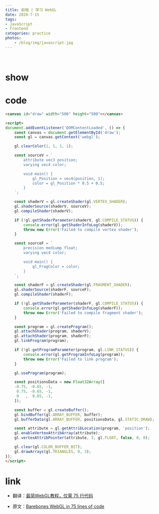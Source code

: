 ```yaml
---
title: 前端 | 学习 WebGL
date: 2020-7-15
tags: 
- JavaScript
- Frontend
categories: practice
photos:
    - /blog/img/javascript.jpg
---
```

<br>
<!--more-->

# show

<canvas id="draw" width="500" height="500"></canvas>

<script>
document.addEventListener('DOMContentLoaded', () => {
    const canvas = document.getElementById('draw');
    const gl = canvas.getContext('webgl');

    gl.clearColor(1, 1, 1, 1);

    const sourceV = `
        attribute vec3 position;
        varying vec4 color;

        void main() {
            gl_Position = vec4(position, 1);
            color = gl_Position * 0.5 + 0.5;
        }
    `;

    const shaderV = gl.createShader(gl.VERTEX_SHADER);
    gl.shaderSource(shaderV, sourceV);
    gl.compileShader(shaderV);

    if (!gl.getShaderParameter(shaderV, gl.COMPILE_STATUS)) {
        console.error(gl.getShaderInfoLog(shaderV));
        throw new Error('Failed to compile vertex shader');
    }

    const sourceF = `
        precision mediump float;
        varying vec4 color;

        void main() {
            gl_FragColor = color;
        }
    `;

    const shaderF = gl.createShader(gl.FRAGMENT_SHADER);
    gl.shaderSource(shaderF, sourceF);
    gl.compileShader(shaderF);

    if (!gl.getShaderParameter(shaderF, gl.COMPILE_STATUS)) {
        console.error(gl.getShaderInfoLog(shaderF));
        throw new Error('Failed to compile fragment shader');
    }

    const program = gl.createProgram();
    gl.attachShader(program, shaderV);
    gl.attachShader(program, shaderF);
    gl.linkProgram(program);

    if (!gl.getProgramParameter(program, gl.LINK_STATUS)) {
        console.error(gl.getProgramInfoLog(program));
        throw new Error('Failed to link program');
    }

    gl.useProgram(program);

    const positionsData = new Float32Array([
    -0.75, -0.65, -1,
     0.75, -0.65, -1,
     0   ,  0.65, -1,
    ]);

    const buffer = gl.createBuffer();
    gl.bindBuffer(gl.ARRAY_BUFFER, buffer);
    gl.bufferData(gl.ARRAY_BUFFER, positionsData, gl.STATIC_DRAW);

    const attribute = gl.getAttribLocation(program, 'position');
    gl.enableVertexAttribArray(attribute);
    gl.vertexAttribPointer(attribute, 3, gl.FLOAT, false, 0, 0);

    gl.clear(gl.COLOR_BUFFER_BIT);
    gl.drawArrays(gl.TRIANGLES, 0, 3);
});
</script>

# code

```html
<canvas id="draw" width="500" height="500"></canvas>

<script>
document.addEventListener('DOMContentLoaded', () => {
    const canvas = document.getElementById('draw');
    const gl = canvas.getContext('webgl');

    gl.clearColor(1, 1, 1, 1);

    const sourceV = `
        attribute vec3 position;
        varying vec4 color;

        void main() {
            gl_Position = vec4(position, 1);
            color = gl_Position * 0.5 + 0.5;
        }
    `;

    const shaderV = gl.createShader(gl.VERTEX_SHADER);
    gl.shaderSource(shaderV, sourceV);
    gl.compileShader(shaderV);

    if (!gl.getShaderParameter(shaderV, gl.COMPILE_STATUS)) {
        console.error(gl.getShaderInfoLog(shaderV));
        throw new Error('Failed to compile vertex shader');
    }

    const sourceF = `
        precision mediump float;
        varying vec4 color;

        void main() {
            gl_FragColor = color;
        }
    `;

    const shaderF = gl.createShader(gl.FRAGMENT_SHADER);
    gl.shaderSource(shaderF, sourceF);
    gl.compileShader(shaderF);

    if (!gl.getShaderParameter(shaderF, gl.COMPILE_STATUS)) {
        console.error(gl.getShaderInfoLog(shaderF));
        throw new Error('Failed to compile fragment shader');
    }

    const program = gl.createProgram();
    gl.attachShader(program, shaderV);
    gl.attachShader(program, shaderF);
    gl.linkProgram(program);

    if (!gl.getProgramParameter(program, gl.LINK_STATUS)) {
        console.error(gl.getProgramInfoLog(program));
        throw new Error('Failed to link program');
    }

    gl.useProgram(program);

    const positionsData = new Float32Array([
    -0.75, -0.65, -1,
     0.75, -0.65, -1,
     0   ,  0.65, -1,
    ]);

    const buffer = gl.createBuffer();
    gl.bindBuffer(gl.ARRAY_BUFFER, buffer);
    gl.bufferData(gl.ARRAY_BUFFER, positionsData, gl.STATIC_DRAW);

    const attribute = gl.getAttribLocation(program, 'position');
    gl.enableVertexAttribArray(attribute);
    gl.vertexAttribPointer(attribute, 3, gl.FLOAT, false, 0, 0);

    gl.clear(gl.COLOR_BUFFER_BIT);
    gl.drawArrays(gl.TRIANGLES, 0, 3);
});
</script>

```

# link


- 翻译：[最简WebGL教程，仅需 75 行代码](https://mp.weixin.qq.com/s/dIBe9oaPQaTdSBFPXeD8jg)

- 原文：[Barebones WebGL in 75 lines of code](https://avikdas.com/2020/07/08/barebones-webgl-in-75-lines-of-code.html)
